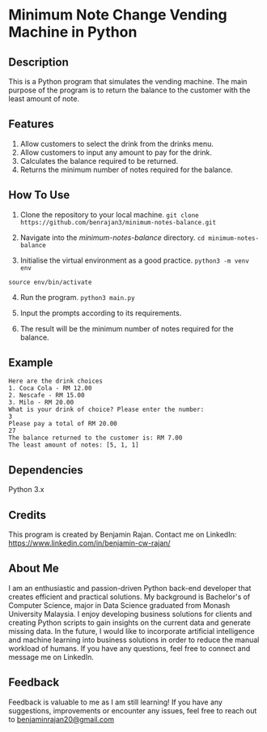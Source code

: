 # Minimum Note Change Vending Machine in Python

## Description
This is a Python program that simulates the vending machine. The main purpose of the program is to return the balance to the customer with the least amount of note.

## Features
1. Allow customers to select the drink from the drinks menu.
2. Allow customers to input any amount to pay for the drink.
3. Calculates the balance required to be returned.
4. Returns the minimum number of notes required for the balance.

## How To Use
1. Clone the repository to your local machine.
`git clone https://github.com/benrajan3/minimum-notes-balance.git`

2. Navigate into the *minimum-notes-balance* directory.
`cd minimum-notes-balance`

3. Initialise the virtual environment as a good practice.
`python3 -m venv env`

`source env/bin/activate`

4. Run the program.
`python3 main.py`

5. Input the prompts according to its requirements.

6. The result will be the minimum number of notes required for the balance.

## Example
```
Here are the drink choices 
1. Coca Cola - RM 12.00
2. Nescafe - RM 15.00
3. Milo - RM 20.00
What is your drink of choice? Please enter the number:
3
Please pay a total of RM 20.00
27
The balance returned to the customer is: RM 7.00
The least amount of notes: [5, 1, 1]
```

## Dependencies
Python 3.x

## Credits
This program is created by Benjamin Rajan.
Contact me on LinkedIn: https://www.linkedin.com/in/benjamin-cw-rajan/ 

## About Me
I am an enthusiastic and passion-driven Python back-end developer that creates efficient and practical solutions. My background is Bachelor's of Computer Science, major in Data Science graduated from Monash University Malaysia. I enjoy developing business solutions for clients and creating Python scripts to gain insights on the current data and generate missing data. In the future, I would like to incorporate artificial intelligence and machine learning into business solutions in order to reduce the manual workload of humans. If you have any questions, feel free to connect and message me on LinkedIn.

## Feedback
Feedback is valuable to me as I am still learning! If you have any suggestions, improvements or encounter any issues, feel free to reach out to benjaminrajan20@gmail.com 